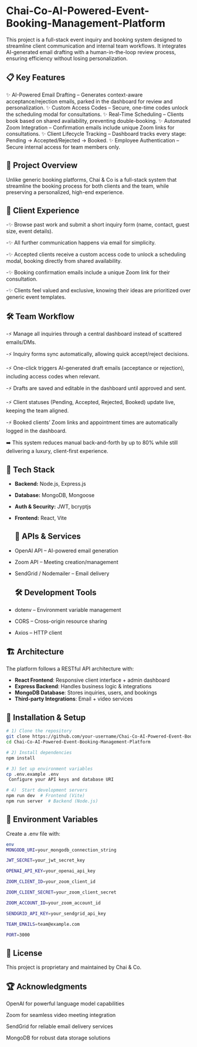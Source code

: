 # Chai-Co-AI-Powered-Event-Booking-Management-Platform
This project is a full-stack event inquiry and booking system designed to streamline client communication and internal team workflows. It integrates AI-generated email drafting with a human-in-the-loop review process, ensuring efficiency without losing personalization.

## 📋 Key Features

✨ AI-Powered Email Drafting – Generates context-aware acceptance/rejection emails, parked in the dashboard for review and personalization.
✨ Custom Access Codes – Secure, one-time codes unlock the scheduling modal for consultations.
✨ Real-Time Scheduling – Clients book based on shared availability, preventing double-booking.
✨ Automated Zoom Integration – Confirmation emails include unique Zoom links for consultations.
✨ Client Lifecycle Tracking – Dashboard tracks every stage: Pending → Accepted/Rejected → Booked.
✨ Employee Authentication – Secure internal access for team members only.


## 🌟 Project Overview

Unlike generic booking platforms, Chai & Co is a full-stack system that streamline the booking process for both clients and the team, while preserving a personalized, high-end experience.

## 👥 Client Experience

-✨ Browse past work and submit a short inquiry form (name, contact, guest size, event details).

-✨ All further communication happens via email for simplicity.

-✨ Accepted clients receive a custom access code to unlock a scheduling modal, booking directly from shared availability.

-✨ Booking confirmation emails include a unique Zoom link for their consultation.

-✨ Clients feel valued and exclusive, knowing their ideas are prioritized over generic event templates.

## 🛠 Team Workflow

-⚡ Manage all inquiries through a central dashboard instead of scattered emails/DMs.

-⚡ Inquiry forms sync automatically, allowing quick accept/reject decisions.

-⚡ One-click triggers AI-generated draft emails (acceptance or rejection), including access codes when relevant.

-⚡ Drafts are saved and editable in the dashboard until approved and sent.

-⚡ Client statuses (Pending, Accepted, Rejected, Booked) update live, keeping the team aligned.

-⚡ Booked clients’ Zoom links and appointment times are automatically logged in the dashboard.

➡️ This system reduces manual back-and-forth by up to 80% while still delivering a luxury, client-first experience.


## 🚀 Tech Stack
- **Backend:** Node.js, Express.js  
- **Database:** MongoDB, Mongoose  
- **Auth & Security:** JWT, bcryptjs  
- **Frontend:** React, Vite

  ## 🔌 APIs & Services
- OpenAI API – AI-powered email generation  
- Zoom API – Meeting creation/management  
- SendGrid / Nodemailer – Email delivery


  ## 🛠 Development Tools
- dotenv – Environment variable management  
- CORS – Cross-origin resource sharing  
- Axios – HTTP client


## 🏗️ Architecture  
The platform follows a RESTful API architecture with:  
- **React Frontend**: Responsive client interface + admin dashboard  
- **Express Backend**: Handles business logic & integrations  
- **MongoDB Database**: Stores inquiries, users, and bookings  
- **Third-party Integrations**: Email + video services  


## 🔧 Installation & Setup
```bash
# 1) Clone the repository
git clone https://github.com/your-username/Chai-Co-AI-Powered-Event-Booking-Management-Platform.git
cd Chai-Co-AI-Powered-Event-Booking-Management-Platform

# 2) Install dependencies
npm install

# 3) Set up environment variables
cp .env.example .env
 Configure your API keys and database URI

# 4)  Start development servers
npm run dev  # Frontend (Vite)
npm run server  # Backend (Node.js)
```

## 📁 Environment Variables
Create a .env file with:
```bash
env
MONGODB_URI=your_mongodb_connection_string

JWT_SECRET=your_jwt_secret_key

OPENAI_API_KEY=your_openai_api_key

ZOOM_CLIENT_ID=your_zoom_client_id

ZOOM_CLIENT_SECRET=your_zoom_client_secret

ZOOM_ACCOUNT_ID=your_zoom_account_id

SENDGRID_API_KEY=your_sendgrid_api_key

TEAM_EMAILS=team@example.com

PORT=3000
```

## 📄 License
This project is proprietary and maintained by Chai & Co.

## 🏆 Acknowledgments
OpenAI for powerful language model capabilities

Zoom for seamless video meeting integration

SendGrid for reliable email delivery services

MongoDB for robust data storage solutions









